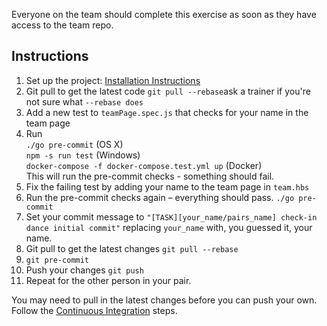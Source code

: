 Everyone on the team should complete this exercise as soon as they have access to the team repo.

## Instructions

1. Set up the project: [Installation Instructions](https://github.com/twlevelup/watch_edition/wiki/Installation)
2. Git pull to get the latest code ```git pull --rebase```ask a trainer if you're not sure what ```--rebase does```
3. Add a new test to ```teamPage.spec.js``` that checks for your name in the team page
4. Run  
```./go pre-commit``` (OS X)  
```npm -s run test``` (Windows)   
```docker-compose -f docker-compose.test.yml up``` (Docker)  
This will run the pre-commit checks - something should fail.
5. Fix the failing test by adding your name to the team page in ```team.hbs```
6. Run the pre-commit checks again – everything should pass. ```./go pre-commit```
7. Set your commit message to ```"[TASK][your_name/pairs_name] check-in dance initial commit"``` replacing ```your_name``` with, you guessed it, your name.
8. Git pull to get the latest changes ```git pull --rebase```
9. ```git pre-commit```
10. Push your changes ```git push```
11. Repeat for the other person in your pair.

You may need to pull in the latest changes before you can push your own. Follow the [Continuous Integration](https://github.com/twlevelup/watch_edition#continuous-integration) steps.
